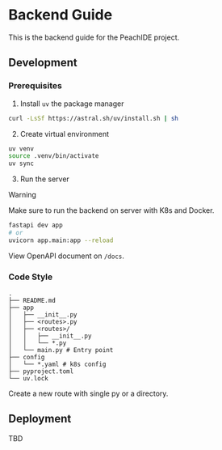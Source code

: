# Backend Guide

This is the backend guide for the PeachIDE project.

## Development

### Prerequisites

1. Install `uv` the package manager

```bash
curl -LsSf https://astral.sh/uv/install.sh | sh
```

2. Create virtual environment

```bash
uv venv
source .venv/bin/activate
uv sync
```

3. Run the server

> [!WARNING]
> Make sure to run the backend on server with K8s and Docker.

```bash
fastapi dev app
# or
uvicorn app.main:app --reload
```

View OpenAPI document on `/docs`.

### Code Style

```
.
├── README.md
├── app
│   ├── __init__.py
│   ├── <routes>.py
│   ├── <routes>/
│   │   ├── __init__.py
│   │   └── *.py
│   └── main.py # Entry point
├── config
│   └── *.yaml # k8s config
├── pyproject.toml
└── uv.lock
```

Create a new route with single py or a directory.

## Deployment

TBD